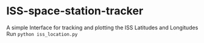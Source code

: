 # ISS-space-station-tracker
A simple Interface for tracking and plotting the ISS Latitudes and Longitudes
Run <code>python iss_location.py</code>
